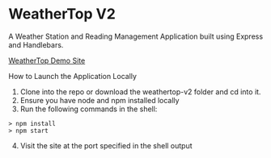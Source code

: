 WeatherTop V2
================================

A Weather Station and Reading Management Application built 
using Express and Handlebars.

[WeatherTop Demo Site](https://weathertop-app.glitch.me/)

How to Launch the Application Locally
1. Clone into the repo or download the weathertop-v2 folder and cd into it.
2. Ensure you have node and npm installed locally
3. Run the following commands in the shell:

```
> npm install
> npm start
````

4. Visit the site at the port specified in the shell output